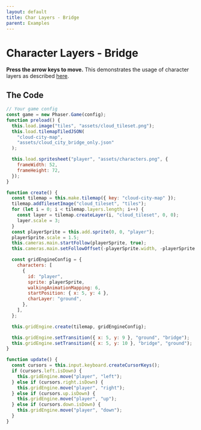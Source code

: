 ```yaml
---
layout: default
title: Char Layers - Bridge
parent: Examples
---
```


# Character Layers - Bridge

**Press the arrow keys to move.** This demonstrates the usage of character layers as described [here](../features/character-layers).

<div id="game"></div>

<script src="js/phaser.min.js"></script>
<script src="js/grid-engine-2.15.1.min.js"></script>
<script src="js/getBasicConfig.js"></script>

<script>
  const config = getBasicConfig(preload, create, update);
  const game = new Phaser.Game(config);

  function preload () {
    this.load.image("tiles", "assets/cloud_tileset.png");
    this.load.tilemapTiledJSON("cloud-city-map", "assets/cloud_city_bridge_only.json");

    this.load.spritesheet("player", "assets/characters.png", {
      frameWidth: 52,
      frameHeight: 72,
    });
  }

  function create () {
    const tilemap = this.make.tilemap({ key: "cloud-city-map" });
    tilemap.addTilesetImage("cloud_tileset", "tiles");
    for (let i = 0; i < tilemap.layers.length; i++) {
      const layer = tilemap.createLayer(i, "cloud_tileset", 0, 0);
      layer.scale = 3;
    }
    const playerSprite = this.add.sprite(0, 0, "player");
    playerSprite.scale = 1.5;
    this.cameras.main.startFollow(playerSprite, true);
    this.cameras.main.setFollowOffset(- (playerSprite.width), -(playerSprite.height));

    const gridEngineConfig = {
      characters: [
        {
          id: "player",
          sprite: playerSprite,
          walkingAnimationMapping: 6,
          startPosition: {x: 5, y: 4},
          charLayer: "ground",
        },
      ],
    };

    this.gridEngine.create(tilemap, gridEngineConfig);

    this.gridEngine.setTransition({x: 5, y:9}, 'ground', 'bridge');
    this.gridEngine.setTransition({x: 5, y:10}, 'bridge', 'ground');
  }

  function update () {
    const cursors = this.input.keyboard.createCursorKeys();
    if (cursors.left.isDown) {
      this.gridEngine.move("player", "left");
    } else if (cursors.right.isDown) {
      this.gridEngine.move("player", "right");
    } else if (cursors.up.isDown) {
      this.gridEngine.move("player", "up");
    } else if (cursors.down.isDown) {
      this.gridEngine.move("player", "down");
    }
  }
</script>

## The Code

```javascript
// Your game config
const game = new Phaser.Game(config);
function preload() {
  this.load.image("tiles", "assets/cloud_tileset.png");
  this.load.tilemapTiledJSON(
    "cloud-city-map",
    "assets/cloud_city_bridge_only.json"
  );

  this.load.spritesheet("player", "assets/characters.png", {
    frameWidth: 52,
    frameHeight: 72,
  });
}

function create() {
  const tilemap = this.make.tilemap({ key: "cloud-city-map" });
  tilemap.addTilesetImage("cloud_tileset", "tiles");
  for (let i = 0; i < tilemap.layers.length; i++) {
    const layer = tilemap.createLayer(i, "cloud_tileset", 0, 0);
    layer.scale = 3;
  }
  const playerSprite = this.add.sprite(0, 0, "player");
  playerSprite.scale = 1.5;
  this.cameras.main.startFollow(playerSprite, true);
  this.cameras.main.setFollowOffset(-playerSprite.width, -playerSprite.height);

  const gridEngineConfig = {
    characters: [
      {
        id: "player",
        sprite: playerSprite,
        walkingAnimationMapping: 6,
        startPosition: { x: 5, y: 4 },
        charLayer: "ground",
      },
    ],
  };

  this.gridEngine.create(tilemap, gridEngineConfig);

  this.gridEngine.setTransition({ x: 5, y: 9 }, "ground", "bridge");
  this.gridEngine.setTransition({ x: 5, y: 10 }, "bridge", "ground");
}

function update() {
  const cursors = this.input.keyboard.createCursorKeys();
  if (cursors.left.isDown) {
    this.gridEngine.move("player", "left");
  } else if (cursors.right.isDown) {
    this.gridEngine.move("player", "right");
  } else if (cursors.up.isDown) {
    this.gridEngine.move("player", "up");
  } else if (cursors.down.isDown) {
    this.gridEngine.move("player", "down");
  }
}
```
